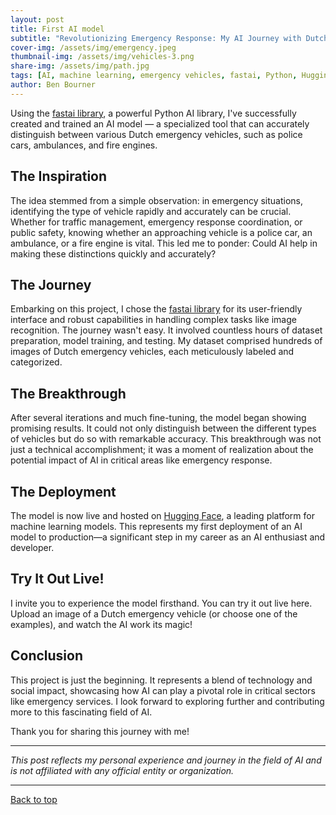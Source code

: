```yaml
---
layout: post
title: First AI model
subtitle: "Revolutionizing Emergency Response: My AI Journey with Dutch Emergency Vehicles"
cover-img: /assets/img/emergency.jpeg
thumbnail-img: /assets/img/vehicles-3.png
share-img: /assets/img/path.jpg
tags: [AI, machine learning, emergency vehicles, fastai, Python, Hugging Face, image recognition, Dutch emergency services]
author: Ben Bourner
---
```


Using the [fastai library](https://www.fast.ai/), a powerful Python AI library, I've successfully created and trained an AI model — a specialized tool that can accurately distinguish between various Dutch emergency vehicles, such as police cars, ambulances, and fire engines.

## The Inspiration

The idea stemmed from a simple observation: in emergency situations, identifying the type of vehicle rapidly and accurately can be crucial. Whether for traffic management, emergency response coordination, or public safety, knowing whether an approaching vehicle is a police car, an ambulance, or a fire engine is vital. This led me to ponder: Could AI help in making these distinctions quickly and accurately?

## The Journey

Embarking on this project, I chose the [fastai library](https://www.fast.ai/) for its user-friendly interface and robust capabilities in handling complex tasks like image recognition. The journey wasn't easy. It involved countless hours of dataset preparation, model training, and testing. My dataset comprised hundreds of images of Dutch emergency vehicles, each meticulously labeled and categorized.

## The Breakthrough

After several iterations and much fine-tuning, the model began showing promising results. It could not only distinguish between the different types of vehicles but do so with remarkable accuracy. This breakthrough was not just a technical accomplishment; it was a moment of realization about the potential impact of AI in critical areas like emergency response.

## The Deployment

The model is now live and hosted on [Hugging Face](https://huggingface.co/), a leading platform for machine learning models. This represents my first deployment of an AI model to production—a significant step in my career as an AI enthusiast and developer.

## Try It Out Live!

I invite you to experience the model firsthand. You can try it out live here. Upload an image of a Dutch emergency vehicle (or choose one of the examples), and watch the AI work its magic!

<script type="module" src="https://gradio.s3-us-west-2.amazonaws.com/4.13.0/gradio.js"></script>
<gradio-app src="https://benboai-vehicle-checker.hf.space" theme_mode="light"></gradio-app>

## Conclusion

This project is just the beginning. It represents a blend of technology and social impact, showcasing how AI can play a pivotal role in critical sectors like emergency services. I look forward to exploring further and contributing more to this fascinating field of AI.

Thank you for sharing this journey with me!

---

*This post reflects my personal experience and journey in the field of AI and is not affiliated with any official entity or organization.*

---

[Back to top](#introduction)
